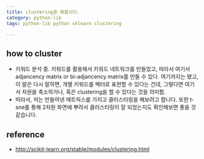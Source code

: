 ```yaml
---
title: clustering을 해봅시다. 
category: python-lib
tags: python-lib python sklearn clustering

---
```


## how to cluster 

- 키워드 분석 중. 키워드를 활용해서 키워드 네트워크를 만들었고, 따라서 여기서 adjancency matrix or bi-adjancency matrix를 만들 수 있다. 여기까지는 됐고, 이 말은 다시 말하면, 개별 키워드를 벡터로 표현할 수 있다는 건데, 그렇다면 여기서 차원을 축소하거나, 혹은 clustering을 할 수 있다는 것을 의미함. 
- 따라서, 저는 만들어낸 매트릭스를 가지고 클러스터링을 해보려고 합니다. 또한 t-sne를 통해 2차원 화면에 뿌려서 클러스터링이 잘 되었는지도 확인해보면 좋을 것 같습니다. 


## reference

- <http://scikit-learn.org/stable/modules/clustering.html>